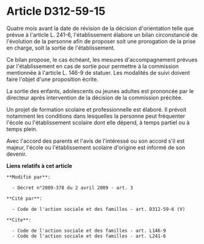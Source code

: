 # Article D312-59-15

Quatre mois avant la date de révision de la décision d'orientation telle que prévue à l'article L. 241-6, l'établissement
élabore un bilan circonstancié de l'évolution de la personne afin de proposer soit une prorogation de la prise en charge,
soit la sortie de l'établissement. 

Ce bilan propose, le cas échéant, les mesures d'accompagnement prévues par l'établissement en cas de sortie pour permettre à
la commission mentionnée à l'article L. 146-9 de statuer. Les modalités de suivi doivent faire l'objet d'une proposition
écrite. 

La sortie des enfants, adolescents ou jeunes adultes est prononcée par le directeur après intervention de la décision de la
commission précitée. 

Un projet de formation scolaire et professionnelle est élaboré. Il prévoit notamment les conditions dans lesquelles la
personne peut fréquenter l'école ou l'établissement scolaire dont elle dépend, à temps partiel ou à temps plein. 

Avec l'accord des parents et l'avis de l'intéressé ou son accord s'il est majeur, l'école ou l'établissement scolaire
d'origine est informé de son devenir.

**Liens relatifs à cet article**

	**Modifié par**:

	  - Décret n°2009-378 du 2 avril 2009 - art. 3

	**Cité par**:

	  - Code de l'action sociale et des familles - art. D312-59-6 (V)

	**Cite**:

	  - Code de l'action sociale et des familles - art. L146-9
	  - Code de l'action sociale et des familles - art. L241-6

